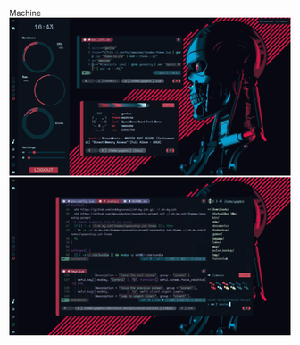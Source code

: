 Machine
![](https://github.com/szorfein/unix-portfolio/blob/master/machine/monitoring.png)
![](https://github.com/szorfein/unix-portfolio/blob/master/machine/term.png)

